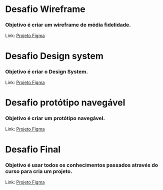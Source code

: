 # Desafio Wireframe

### Objetivo é criar um wireframe de média fidelidade.

Link: [Projeto Figma](https://www.figma.com/proto/wPrnVgCGfTFvoU2bY0Xo9l/Untitled?page-id=0%3A1&type=design&node-id=101-206&viewport=712%2C318%2C0.45&t=YYfVTv4BfGVgswv6-1&scaling=min-zoom&mode=design)

# Desafio Design system

### Objetivo é criar o Design System.

Link: [Projeto Figma](https://www.figma.com/proto/wPrnVgCGfTFvoU2bY0Xo9l/Untitled?page-id=0%3A1&type=design&node-id=101-206&viewport=712%2C318%2C0.45&t=YYfVTv4BfGVgswv6-1&scaling=min-zoom&mode=design)

# Desafio protótipo navegável

### Objetivo é criar um protótipo navegável.

Link: [Projeto Figma](https://www.figma.com/proto/wPrnVgCGfTFvoU2bY0Xo9l/Untitled?page-id=0%3A1&type=design&node-id=101-206&viewport=712%2C318%2C0.45&t=YYfVTv4BfGVgswv6-1&scaling=min-zoom&mode=design)

# Desafio Final

### Objetivo é usar todos os conhecimentos passados através do curso para cria um projeto.

Link: [Projeto Figma]([https://www.figma.com/file/6ACsyvWvnl3MP4yP9iFARO/Untitled?type=design&t=fnI7shz8lNughBya-6](https://www.figma.com/file/6ACsyvWvnl3MP4yP9iFARO/Untitled?type=design&node-id=0%3A1&mode=design&t=GPnBNtScNxK9Tq8A-1)https://www.figma.com/file/6ACsyvWvnl3MP4yP9iFARO/Untitled?type=design&node-id=0%3A1&mode=design&t=GPnBNtScNxK9Tq8A-1)

